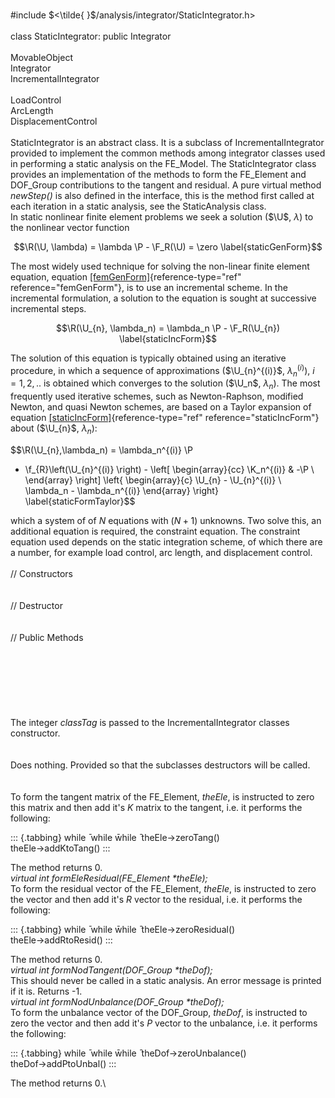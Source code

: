 \
\#include $<\tilde{ }$/analysis/integrator/StaticIntegrator.h$>$\
\
class StaticIntegrator: public Integrator\
\
MovableObject\
Integrator\
IncrementalIntegrator\
\
LoadControl\
ArcLength\
DisplacementControl\
\
StaticIntegrator is an abstract class. It is a subclass of
IncrementalIntegrator provided to implement the common methods among
integrator classes used in performing a static analysis on the FE_Model.
The StaticIntegrator class provides an implementation of the methods to
form the FE_Element and DOF_Group contributions to the tangent and
residual. A pure virtual method *newStep()* is also defined in the
interface, this is the method first called at each iteration in a static
analysis, see the StaticAnalysis class.\
In static nonlinear finite element problems we seek a solution ($\U$,
$\lambda$) to the nonlinear vector function

$$\R(\U, \lambda) = \lambda \P - \F_R(\U) = \zero
\label{staticGenForm}$$

The most widely used technique for solving the non-linear finite element
equation, equation [\[femGenForm\]](#femGenForm){reference-type="ref"
reference="femGenForm"}, is to use an incremental scheme. In the
incremental formulation, a solution to the equation is sought at
successive incremental steps.

$$\R(\U_{n}, \lambda_n) = \lambda_n \P - \F_R(\U_{n})
\label{staticIncForm}$$

The solution of this equation is typically obtained using an iterative
procedure, in which a sequence of approximations ($\U_{n}^{(i)}$,
$\lambda_n^{(i)}$), $i=1,2, ..$ is obtained which converges to the
solution ($\U_n$, $\lambda_n)$. The most frequently used iterative
schemes, such as Newton-Raphson, modified Newton, and quasi Newton
schemes, are based on a Taylor expansion of
equation [\[staticIncForm\]](#staticIncForm){reference-type="ref"
reference="staticIncForm"} about ($\U_{n}$, $\lambda_n$):

$$\R(\U_{n},\lambda_n) = \lambda_n^{(i)} \P 
 - \f_{R}\left(\U_{n}^{(i)} \right) - \left[
\begin{array}{cc}
\K_n^{(i)} & -\P \\
\end{array} \right] 
\left\{
\begin{array}{c}
\U_{n} - \U_{n}^{(i)}  \\ 
\lambda_n - \lambda_n^{(i)} 
\end{array} \right\}
\label{staticFormTaylor}$$

which a system of of $N$ equations with ($N+1$) unknowns. Two solve
this, an additional equation is required, the constraint equation. The
constraint equation used depends on the static integration scheme, of
which there are a number, for example load control, arc length, and
displacement control.\
\
// Constructors\
\
\
// Destructor\
\
\
// Public Methods\
\
\
\
\
\
\
\
The integer *classTag* is passed to the IncrementalIntegrator classes
constructor.\
\
\
Does nothing. Provided so that the subclasses destructors will be
called.\
\
\
To form the tangent matrix of the FE_Element, *theEle*, is instructed to
zero this matrix and then add it's $K$ matrix to the tangent, i.e. it
performs the following:

::: {.tabbing}
while ̄ while w̄hile ̄ theEle-$>$zeroTang()\
theEle-$>$addKtoTang()
:::

The method returns $0$.\
*virtual int formEleResidual(FE_Element \*theEle);*\
To form the residual vector of the FE_Element, *theEle*, is instructed
to zero the vector and then add it's $R$ vector to the residual, i.e. it
performs the following:

::: {.tabbing}
while ̄ while w̄hile ̄ theEle-$>$zeroResidual()\
theEle-$>$addRtoResid()
:::

The method returns $0$.\
*virtual int formNodTangent(DOF_Group \*theDof);*\
This should never be called in a static analysis. An error message is
printed if it is. Returns -1.\
*virtual int formNodUnbalance(DOF_Group \*theDof);*\
To form the unbalance vector of the DOF_Group, *theDof*, is instructed
to zero the vector and then add it's $P$ vector to the unbalance, i.e.
it performs the following:

::: {.tabbing}
while ̄ while w̄hile ̄ theDof-$>$zeroUnbalance()\
theDof-$>$addPtoUnbal()
:::

The method returns $0$.\

